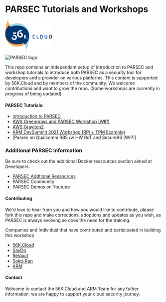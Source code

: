 # PARSEC Tutorials and Workshops

<img src="img/56k.cloud_logo_.png" alt="56K.Cloud Logo" width="150">

![PARSEC logo](https://raw.githubusercontent.com/parallaxsecond/parsec/67a22ccc11a8914068f9a559c9f8005ca6b17673/doc/images/parsec/ARM1007_PARSEC%20Logo_ST2_RGB_Stacked_Colour.png)

This repo contains an independant setup of introduction to PARSEC and workshop tutorials to introduce both PARSEC as a security tool for developers and a provider on various platforms. This content is supported by 56K.Cloud and by members of the community. We welcome contributions and want to grow the repo.
(Some workshops are currently in progress of being updated)

#### PARSEC Tutorials:
* [Introduction to PARSEC](intro/README.md)
* [AWS Greengrass and PARSEC Workshop (WIP)](greengrass_parsec_workshop/README.md)
* [AWS Graviton2](kickstart/README.md)
* [ARM DevSummit 2021 Workshop (RPi + TPM Example)](devsummit2021/README.md)
* [Parsec on Qualcomm RB5 /w HW RoT and Secure96 (WIP)]

### Additional PARSEC Information

Be sure to check out the additional Docker ressources section aimed at Developers.

* [PARSEC Addtional Ressources](additional-ressources/)
* PARSEC Community
* PARSEC Demos on Youtube


#### Contributing

We'd love to hear from you and how you would like to contribute, please fork this repo and make corrections, adoptions and updates as you wish, as PARSEC is always evolving so does the need for the training.

Companies and Individusl that have contributed and participated in building this workshop
* [56K.Cloud](https://blog.56k.cloud/arm-parsec-and-56k-5gusecases/)
* [SayDo](https://www.saydo.co/en/)
* [ReVault](https://revault.ch/en/#)
* [Solid-Run](https://solid-run.com/)
* [ARM](https://developer.arm.com/solutions/infrastructure/developer-resources/security/parsec)

#### Contact

Welcome to contact the 56K.Cloud and ARM Team for any futher information, we are happy to support your cloud security journey.
